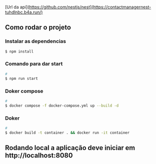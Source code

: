 
[Url da api](https://github.com/nestjs/nest](https://contactmanagernest-tuhdlnbc.b4a.run/)

## Como rodar o projeto

### Instalar as dependencias

```bash
$ npm install
```

### Comando para dar start

```bash
# 
$ npm run start
```

### Doker compose

```bash
# 
$ docker compose -f docker-compose.yml up --build -d
```

### Doker

```bash
# 
$ docker build -t container . && docker run -it container
```

## Rodando local a aplicação deve iniciar em http://localhost:8080
